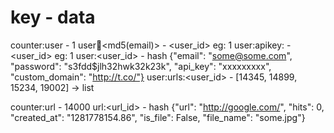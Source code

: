 key                           -                   data
==================================================================
counter:user                  -                   1
user:email:<md5(email)>       -                 <user_id>  eg: 1
user:apikey:<xxx>             -                 <user_id>  eg: 1
user:<user_id>                -   hash {"email": "some@some.com",
                                       "password": "s3fdd$jlh32hwk32k23k",
                                       "api_key": "xxxxxxxxx",
                                       "custom_domain": "http://t.co/"}
user:urls:<user_id>           -      [14345, 14899, 15234, 19002] -> list


counter:url                   -         14000
url:<url_id>                  -   hash {"url": "http://google.com/",
                                        "hits": 0,
                                        "created_at": "1281778154.86",
                                        "is_file": False,
                                        "file_name": "some.jpg"}

                                       


